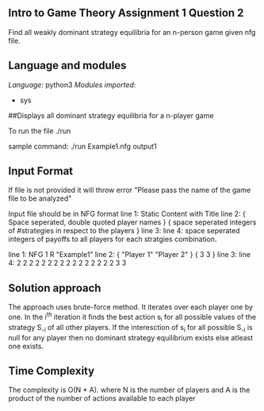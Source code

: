 ## Intro to Game Theory Assignment 1 Question 2
Find all weakly dominant strategy equilibria for an n-person game given nfg file.

## Language and modules
*Language:* python3
*Modules imported:*
* sys

##Displays all dominant strategy equilibria for a n-player game

To run the file
./run <inputfile> <outputfile>

sample command:
./run Example1.nfg output1

## Input Format 

If file is not provided it will throw error "Please pass the name of the game file to be analyzed"

Input file should be in NFG format
line 1:		Static Content with Title
line 2:		{ Space seperated, double quoted player names } { space seperated integers of #strategies in respect to the players }
line 3:
line 4:		space seperated integers of payoffs to all players for each stratgies combination.


line 1:		NFG 1 R "Example1"
line 2:		{ "Player 1" "Player 2" } { 3 3 }
line 3:
line 4:		2 2 2 2 2 2 2 2 2 2 2 2 2 2 2 2 3 3

## Solution approach
The approach uses brute-force method. It iterates over each player one by one.
In the i<sup>th</sup> iteration it finds the best action s<sub>i</sub> for all possible values of the strategy S<sub>-i</sub> of all other players. If the interesction of s<sub>i</sub> for all possible S<sub>-i</sub> is null for any player then no dominant strategy equilibrium exists else atleast one exists.

## Time Complexity
The complexity is O(N * A).
where N is the number of players
and A is the product of the number of actions available to each player
